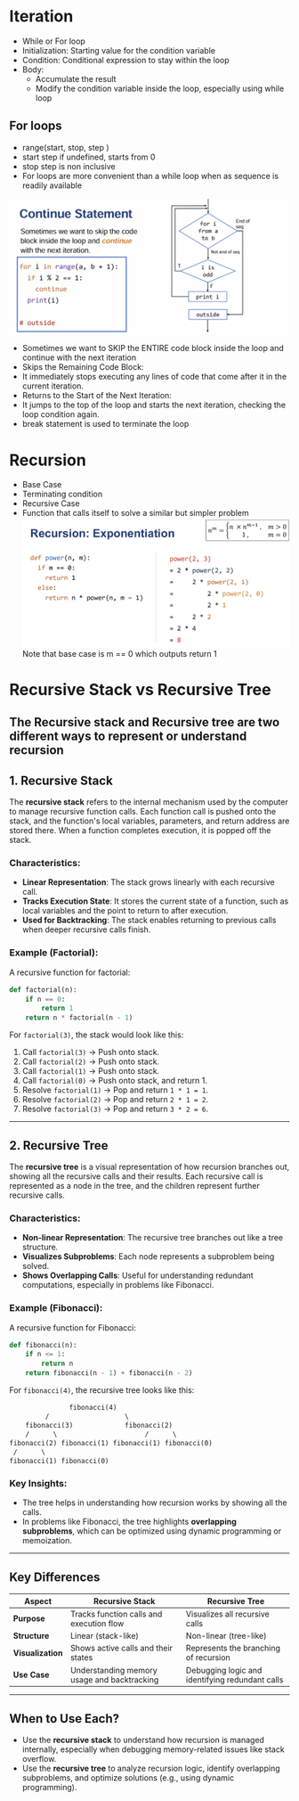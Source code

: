 # Iteration 
- While or For loop
- Initialization: Starting value for the condition variable
- Condition: Conditional expression to stay within the loop
- Body:
  - Accumulate the result
  - Modify the condition variable inside the loop, especially using while loop
## For loops
- range(start, stop, step ) 
 - start step if undefined, starts from 0
 - stop step is non inclusive
 - For loops are more convenient than a while loop when as sequence is readily available

![continue_py](continue_py.jpg)
 - Sometimes we want to SKIP the ENTIRE code block inside the loop and continue with the next iteration
  - Skips the Remaining Code Block:
   - It immediately stops executing any lines of code that come after it in the current iteration.
  - Returns to the Start of the Next Iteration:
   - It jumps to the top of the loop and starts the next iteration, checking the loop condition again.
 - break statement is used to terminate the loop 


# Recursion 
- Base Case
 - Terminating condition
- Recursive Case
 - Function that calls itself to solve a similar but simpler problem
![Recursion for expoentiation](Recursion_for_exponentiation.jpg)
Note that base case is m == 0 which outputs return 1

# Recursive Stack vs Recursive Tree

The **Recursive stack** and **Recursive tree** are two different ways to represent or understand recursion
---

## **1. Recursive Stack**
The **recursive stack** refers to the internal mechanism used by the computer to manage recursive function calls. Each function call is pushed onto the stack, and the function's local variables, parameters, and return address are stored there. When a function completes execution, it is popped off the stack.

### Characteristics:
- **Linear Representation**: The stack grows linearly with each recursive call.
- **Tracks Execution State**: It stores the current state of a function, such as local variables and the point to return to after execution.
- **Used for Backtracking**: The stack enables returning to previous calls when deeper recursive calls finish.

### Example (Factorial):
A recursive function for factorial:
```python
def factorial(n):
    if n == 0:
        return 1
    return n * factorial(n - 1)
```

For `factorial(3)`, the stack would look like this:

1. Call `factorial(3)` → Push onto stack.
2. Call `factorial(2)` → Push onto stack.
3. Call `factorial(1)` → Push onto stack.
4. Call `factorial(0)` → Push onto stack, and return 1.
5. Resolve `factorial(1)` → Pop and return `1 * 1 = 1`.
6. Resolve `factorial(2)` → Pop and return `2 * 1 = 2`.
7. Resolve `factorial(3)` → Pop and return `3 * 2 = 6`.

---

## **2. Recursive Tree**
The **recursive tree** is a visual representation of how recursion branches out, showing all the recursive calls and their results. Each recursive call is represented as a node in the tree, and the children represent further recursive calls.

### Characteristics:
- **Non-linear Representation**: The recursive tree branches out like a tree structure.
- **Visualizes Subproblems**: Each node represents a subproblem being solved.
- **Shows Overlapping Calls**: Useful for understanding redundant computations, especially in problems like Fibonacci.

### Example (Fibonacci):
A recursive function for Fibonacci:
```python
def fibonacci(n):
    if n <= 1:
        return n
    return fibonacci(n - 1) + fibonacci(n - 2)
```

For `fibonacci(4)`, the recursive tree looks like this:

```
               fibonacci(4)
         /                   \
    fibonacci(3)             fibonacci(2)
    /      \                      /      \
fibonacci(2) fibonacci(1) fibonacci(1) fibonacci(0)
 /      \
fibonacci(1) fibonacci(0)
```

### Key Insights:
- The tree helps in understanding how recursion works by showing all the calls.
- In problems like Fibonacci, the tree highlights **overlapping subproblems**, which can be optimized using dynamic programming or memoization.

---

## **Key Differences**

| **Aspect**         | **Recursive Stack**                      | **Recursive Tree**                     |
|---------------------|------------------------------------------|-----------------------------------------|
| **Purpose**         | Tracks function calls and execution flow| Visualizes all recursive calls         |
| **Structure**       | Linear (stack-like)                     | Non-linear (tree-like)                 |
| **Visualization**   | Shows active calls and their states      | Represents the branching of recursion  |
| **Use Case**        | Understanding memory usage and backtracking | Debugging logic and identifying redundant calls |

---

## **When to Use Each?**
- Use the **recursive stack** to understand how recursion is managed internally, especially when debugging memory-related issues like stack overflow.
- Use the **recursive tree** to analyze recursion logic, identify overlapping subproblems, and optimize solutions (e.g., using dynamic programming).


